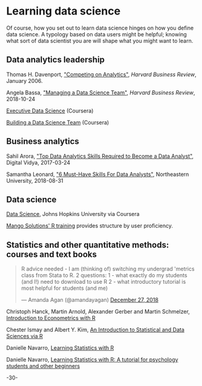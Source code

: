 # Learning data science

Of course, how you set out to learn data science hinges on how you define data science. A typology based on data users might be helpful; knowing what sort of data scientist you are will shape what you might want to learn.


## Data analytics leadership

Thomas H. Davenport, ["Competing on Analytics"](https://hbr.org/2006/01/competing-on-analytics), _Harvard Business Review_, January 2006.

Angela Bassa, ["Managing a Data Science Team"](https://hbr.org/2018/10/managing-a-data-science-team), _Harvard Business Review_, 2018-10-24

[Executive Data Science](https://www.coursera.org/specializations/executive-data-science) (Coursera)

[Building a Data Science Team](https://www.coursera.org/learn/build-data-science-team) (Coursera)


## Business analytics

Sahil Arora, ["Top Data Analytics Skills Required to Become a Data Analyst"](https://www.digitalvidya.com/blog/data-analytics-skills/), Digital Vidya, 2017-03-24

Samantha Leonard, ["6 Must-Have Skills For Data Analysts"](https://www.northeastern.edu/levelblog/2018/08/31/6-must-have-skills-data-analyst/), Northeastern University, 2018-08-31




## Data science

[Data Science](https://www.coursera.org/specializations/jhu-data-science), Johns Hopkins University via Coursera

[Mango Solutions' R training](https://www.mango-solutions.com/additional-solutions/r-training) provides structure by user proficiency.


## Statistics and other quantitative methods: courses and text books

<blockquote class="twitter-tweet" data-lang="en"><p lang="en" dir="ltr">R advice needed - I am (thinking of) switching my undergrad &#39;metrics class from Stata to R.  2 questions: 1 - what exactly do my students (and I!) need to download to use R  2 - what introductory tutorial is most helpful for students (and me)</p>&mdash; Amanda Agan (@amandayagan) <a href="https://twitter.com/amandayagan/status/1078392069503229958?ref_src=twsrc%5Etfw">December 27, 2018</a></blockquote>
<script async src="https://platform.twitter.com/widgets.js" charset="utf-8"></script>


Christoph Hanck, Martin Arnold, Alexander Gerber and Martin Schmelzer, [Introduction to Econometrics with R](https://www.econometrics-with-r.org/index.html)

Chester Ismay and Albert Y. Kim, [An Introduction to Statistical and Data Sciences via R](https://moderndive.com/index.html)

Danielle Navarro, [Learning Statistics with R](https://learningstatisticswithr.com/)

Danielle Navarro, [Learning Statistics with R: A tutorial for psychology students and other beginners](https://open.umn.edu/opentextbooks/textbooks/learning-statistics-with-r-a-tutorial-for-psychology-students-and-other-beginners)


-30-
